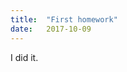 ```yaml
---
title:  "First homework"
date:   2017-10-09
---
```


I did it.

[SAM]: https://sam-solutions.by
[Rubyroid]: https://rubyroidlabs.com

